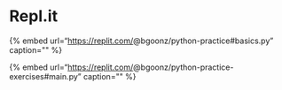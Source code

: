 Repl.it
=======

{% embed url=“https://replit.com/<span class="citation" data-cites="bgoonz/python-practice">@bgoonz/python-practice</span>\#basics.py” caption="" %}

{% embed url=“https://replit.com/<span class="citation" data-cites="bgoonz/python-practice-exercises">@bgoonz/python-practice-exercises</span>\#main.py” caption="" %}
